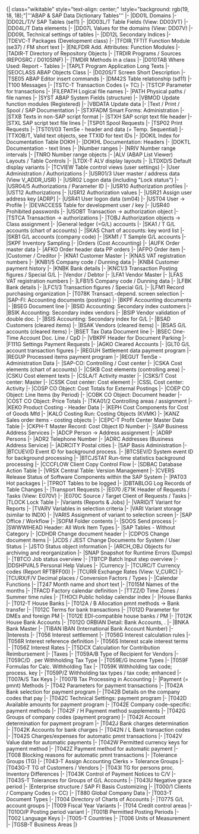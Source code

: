{| class="wikitable" style="text-align: center;"
!style="background: rgb(19, 18, 18);"|'''ABAP & SAP Data Dictionary Tables'''
|-
|DD01L	Domains
|-
|DD02L/T/V	SAP Tables (se11)
|-
|DD03L/T	Table Fields (View: DD03VT)
|-
|DD04L/T	Data elements
|-
|DD07L	Values for the domains (View: DD07V)
|-
|DD09L	Technical settings of tables
|-
|DD12L	Secondary Indices
|-
|TDEVC-T	Packages (Development class)
|-
|TFDIR,TFTIT	Function Module (se37) / FM short text
|-
|ENLFDIR	Add. Attributes: Function Modules
|-
|TADIR-T	Directory of Repository Objects
|-
|TRDIR	Programs / Sources (REPOSRC / D010SINF)
|-
|TMDIR	Methods in a class
|-
|D010TAB	Where Used: Report - Tables
|-
|TAPLT	Program Application Long Texts
|-
|SEOCLASS	ABAP Objects Class
|-
|D020S/T	Screen Short Description
|-
|TSE05	ABAP Editor insert commands
|-
|DM42S	Table relationship (sd11)
|-
|T100	Messages
|-
|TSTC-T	Transaction Codes (= TC)
|-
|TSTCP	Parameter for transactions
|-
|FILEPATH	Logical file names
|-
|PATH	Physical paths / file names
|-
|SYST	ABAP System Fields (structure)
|-
|VBMOD	Update function modules (Registered)
|-
|VBDATA	Update data
|-
|Text / Print / Spool / SAP Documentation
|-
|STXFADM	Smart Forms: Administration
|-
|STXB	Texts in non-SAP script format
|-
|STXH	SAP script text file header
|-
|STXL	SAP script text file lines
|-
|TSP01	Spool Requests
|-
|TSP02	Print Requests
|-
|TST01/03	TemSe - header and data (= Temp. Sequential)
|-
|TTXOB/T,	Valid text objects, see TTXID for text IDs
|-
|DOKIL	Index for Documentation Table DOKH
|-
|DOKHL	Documentation: Headers
|-
|DOKTL	Documentation - text lines
|-
|Number ranges
|-
|NRIV	Number range intervals
|-
|TNRO	Number range objects
|-
|ALV (ABAP List Viewer) Layouts / Table Controls
|-
|LTDX-T	ALV display layouts
|-
|LTDXD/S	Default display variants
|-
|TCVIEW	Table control views (user settings)
|-
|User Administration / Authorizations
|-
|USR01/3	User master / address data (View V_ADDR_USR)
|-
|USR02	Logon data (including "Lock status")
|-
|USR04/5	Authorizations / Parameter ID
|-
|USR10	Authorization profiles
|-
|UST12	Authorizations
|-
|USR12	Authorization values
|-
|USR21	Assign user address key [ADRP]
|-
|USR41	User logon data (sm04)
|-
|UST04	User -> Profile
|-
|DEVACCESS	Table for development user / key
|-
|USR40	Prohibited passwords
|-
|USOBT	Transaction -> authorization object
|-
|TSTCA	Transaction -> authorizations
|-
|TOBJ	Authorization objects -> Class assignment
|-
|General ledger (=G/L) accounts
|-
|SKA1 / T	G/L accounts (chart of accounts)
|-
|SKAS	Chart of accounts: key word list
|-
|SKB1	G/L accounts (company code)
|-
|SKM1 / T	Sample G/L accounts
|-
|SKPF	Inventory Sampling
|-
|Orders (Cost Accounting)
|-
|AUFK	Order master data
|-
|AFKO	Order header data PP orders
|-
|AFPO	Order item
|-
|Customer / Creditor
|-
|KNA1	Customer Master
|-
|KNAS	VAT registration numbers
|-
|KNB1/5	Company code / Dunning data
|-
|KNB4	Customer payment history
|-
|KNBK	Bank details
|-
|KNC1/3	Transaction Posting figures / Special G/L
|-
|Vendor / Debtor
|-
|LFA1	Vendor Master
|-
|LFAS	VAT registration numbers
|-
|LFB1/5	Company code / Dunning data
|-
|LFBK	Bank details
|-
|LFC1/3	Transaction figures / Special G/L
|-
|LFM1	Record purchasing organization
|-
|T078K	Transact.-depend. screen selection
|-
|SAP-FI: Accounting documents (postings)
|-
|BKPF	Accounting documents
|-
|BSEG	Document line
|-
|BSID	Accounting: Secondary index customers
|-
|BSIK	Accounting: Secondary index vendors
|-
|BSIP	Vendor validation of double doc.
|-
|BSIS	Accounting: Secondary index for G/L
|-
|BSAD	Customers (cleared items)
|-
|BSAK	Vendors (cleared items)
|-
|BSAS	G/L accounts (cleared items)
|-
|BSET	Tax Data Document line
|-
|BSEC	One-Time Account Doc. Line / CpD
|-
|VBKPF	Header for Document Parking
|-
|F111G	Settings Payment Requests
|-
|AGKO	Cleared Accounts
|-
|GLT0	G/L account transaction figures
|-
|REGUH	Settlement data payment program
|-
|REGUP	Processed items payment program
|-
|REGUT	TemSe - Administration Data
|-
|SAP-CO: Controlling / Cost center
|-
|CSKA	Cost elements (chart of accounts)
|-
|CSKB	Cost elements (controlling area)
|-
|CSKU	Cost element texts
|-
|CSLA/T	Activity master
|-
|CSKS/T	Cost center: Master
|-
|CSSK	Cost center: Cost element
|-
|CSSL	Cost center: Activity
|-
|COSP	CO Object: Cost Totals for External Postings
|-
|COEP	CO Object: Line Items (by Period)
|-
|COBK	CO Object: Document header
|-
|COST	CO Object: Price Totals
|-
|TKA01/2	Controlling areas / assignment
|-
|KEKO	Product Costing - Header Data
|-
|KEPH	Cost Components for Cost of Goods Mfd
|-
|KALO	Costing Run: Costing Objects (KVMK)
|-
|KANZ	Sales order items - costing objects
|-
|CEPC-T	Profit Center Master Data Table
|-
|CKPH-T	Master Record: Cost Object ID Number
|-
|SAP Business Address Services
|-
|ADCP	Person -> Address assignment
|-
|ADRP	Persons
|-
|ADR2	Telephone Number
|-
|ADRC	Addresses (Business Address Service)
|-
|ADRCITY	Postal cities
|-
|SAP Basis Administration
|-
|BTCUEV/D	Event ID for background process.
|-
|BTCSEV/D	System event ID for background processing
|-
|BTCJSTAT	Run-time statistics background processing
|-
|CCCFLOW	Client Copy Control Flow
|-
|SDBAC	Database Action Table
|-
|VRSX	Central Table: Version Management
|-
|CVERS	Release Status of Software Components within the SAP System
|-
|PAT03	Hot packages
|-
|TPROT	Tables to be logged
|-
|DBTABLOG	Log Records of Table Changes
|-
|Transport Requests
|-
|E070 /E71K	Header of Requests / Tasks (View: E070V)
|-
|E070C	Source / Target Client of Requests / Tasks
|-
|TLOCK	Lock Table
|-
|Variants (Reports & Jobs)
|-
|VARID/T	Variant for Reports
|-
|TVARV	Variables in selection criteria
|-
|VARI	Variant storage (similar to INDX)
|-
|VARIS	Assignment of variant to selection screen
|-
|SAP Office / Workflow
|-
|SOFM	Folder contents
|-
|SOOS	Send process
|-
|SWWWIHEAD	Header: All Work Item Types
|-
|SAP Tables - Without Category
|-
|CDHDR	Change document header
|-
|CDPOS	Change document items
|-
|JCDS / JEST	Change Documents for System / User Status
|-
|JSTO	Status object information
|-
|ARCH_OBJ	Objects for archiving and reorganization
|-
|SNAP	Snapshot for Runtime Errors (Dumps)
|-
|TBTCO	Job status overview
|-
|TBTCP	Batch Input step overview
|-
|DDSHPVAL5	Personal Help Values
|-
|Currency
|-
|TCURC/T	Currency codes (Report RFTBFF00)
|-
|TCURR	Exchange Rates (View: V_CURC)
|-
|TCURX/F/V	Decimal places / Conversion Factors / Types
|-
|Calendar Functions
|-
|T247	Month name and short text
|-
|T015M	Names of the months
|-
|TFACD	Factory calendar definition
|-
|TTZZ/D	Time Zones / Summer time rules
|-
|THOCI	Public holiday calendar index
|-
|House Banks
|-
|T012-T	House Banks
|-
|T012A / B	Allocation pmnt methods -> Bank transfer
|-
|T012C	Terms for bank transactions
|-
|T012D	Parameter for DMEs and foreign PM
|-
|T012E	EDI-compatible house banks / PM
|-
|T012K	House Bank Accounts
|-
|T012O	ORBIAN Detail: Bank Accounts, .
|-
|BNKA	Bank Master
|-
|TIBAN	IBAN (International Bank Account Number)
|-
|Interests
|-
|T056	Interest settlement
|-
|T056G	Interest calculation rules
|-
|T056R	Interest reference definition
|-
|T056S	Interest scale interest terms
|-
|T056Z	Interest Rates
|-
|T5DCX	Calculation for Contribution Reimbursement
|-
|Taxes
|-
|T059A/B	Type of Recipient for Vendors
|-
|T059C/D	. per Withholding Tax Type
|-
|T059E/G	Income Types
|-
|T059F	Formulas for Calc. Withholding Tax
|-
|T059K	Withholding tax code; process. key
|-
|T059P/Z	Withholding tax types / tax code; enhanced
|-
|T007A/S	Tax Keys
|-
|T007B	Tax Processing in Accounting
|-
|Payment (= pmnt) Methods
|-
|T042	Parameters for payment transactions
|-
|T042A	Bank selection for payment program
|-
|T042B	Details on the company codes that pay
|-
|T042C	Technical Settings: payment program
|-
|T042D	Available amounts for payment program
|-
|T042E	Company code-specific: payment methods
|-
|T042F / H	Payment method supplements
|-
|T042G	Groups of company codes (payment program)
|-
|T042I	Account determination for payment program
|-
|T042J	Bank charges determination
|-
|T042K	Accounts for bank charges
|-
|T042N / L	Bank transaction codes
|-
|T042S	Charges/expenses for automatic pmnt transactions
|-
|T042V	Value date for automatic payments
|-
|T042W	Permitted currency keys for payment method
|-
|T042Z	Payment method for automatic payment
|-
|T008	Blocking reasons for automatic pmnt transactions
|-
|Tolerance Groups (TG)
|-
|T043-T	Assign Accounting Clerks > Tolerance Groups
|-
|T043G-T	TG of Customers / Vendors
|-
|T043I	TG for persons proc. Inventory Differences
|-
|T043K	Control of Payment Notices to C/V
|-
|T043S-T	Tolerances for Groups of G/L Accounts
|-
|T043U	Negative grace period
|-
|Enterprise structure / SAP FI Basis Customizing
|-
|T000/1	Clients / Company Codes (= CC)
|-
|T880	Global Company Data
|-
|T003-T	Document Types
|-
|T004	Directory of Charts of Accounts
|-
|T077S	G/L account groups
|-
|T009	Fiscal Year Variants
|-
|T014	Credit control areas
|-
|T010O/P	Posting period variant
|-
|T001B	Permitted Posting Periods
|-
|T002	Language Keys
|-
|T005-T	Countries
|-
|T006	Units of Measurement
|-
|TGSB-T	Business Areas
|}
